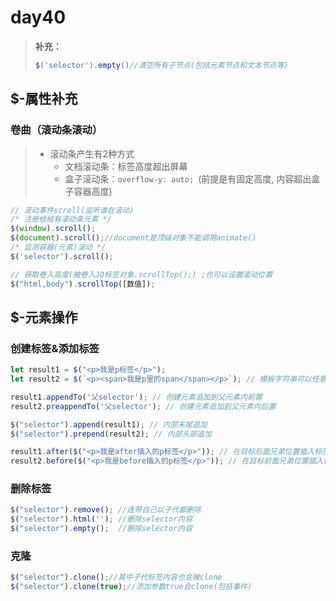 # day40

> **补充：**
>
> ```js
> $('selector').empty()//清空所有子节点(包括元素节点和文本节点等)
> ```

## $-属性补充

### 卷曲（滚动条滚动）

> - 滚动条产生有2种方式
>   - 文档滚动条：标签高度超出屏幕
>   - 盒子滚动条：`overflow-y: auto; `(前提是有固定高度, 内容超出盒子容器高度)

```js
// 滚动事件scroll(监听谁在滚动)
/* 注册给给有滚动条元素 */
$(window).scroll();
$(document).scroll();//document是顶级对象不能调用animate()
/* 监测容器(元素)滚动 */
$('selector').scroll();

// 获取卷入高度(被卷入JQ标签对象.scrollTop();) ;也可以设置滚动位置
$("html,body").scrollTop([数值]);
```

## $-元素操作

### 创建标签&添加标签

```js
let result1 = $("<p>我是p标签</p>");
let result2 = $(`<p><span>我是p里的span</span></p>`); // 模板字符串可以任意嵌套标签使用

result1.appendTo('父selector'); // 创建元素追加到父元素内前置
result2.preappendTo('父selector'); // 创建元素追加到父元素内后置

$("selector").append(result1); // 内部末尾追加
$("selector").prepend(result2); // 内部头部追加

result1.after($("<p>我是after插入的p标签</p>")); // 在目标后面兄弟位置插入标签
result2.before($("<p>我是before插入的p标签</p>")); // 在目标前面兄弟位置插入标签
```

### 删除标签

```js
$("selector").remove(); //连带自己以子代都删除
$("selector").html('');	//删除selector内容
$("selector").empty();	//删除selector内容
```

### 克隆

```js
$("selector").clone();//其中子代标签内容也会被clone
$("selector").clone(true);//添加参数true会clone(包括事件)
```